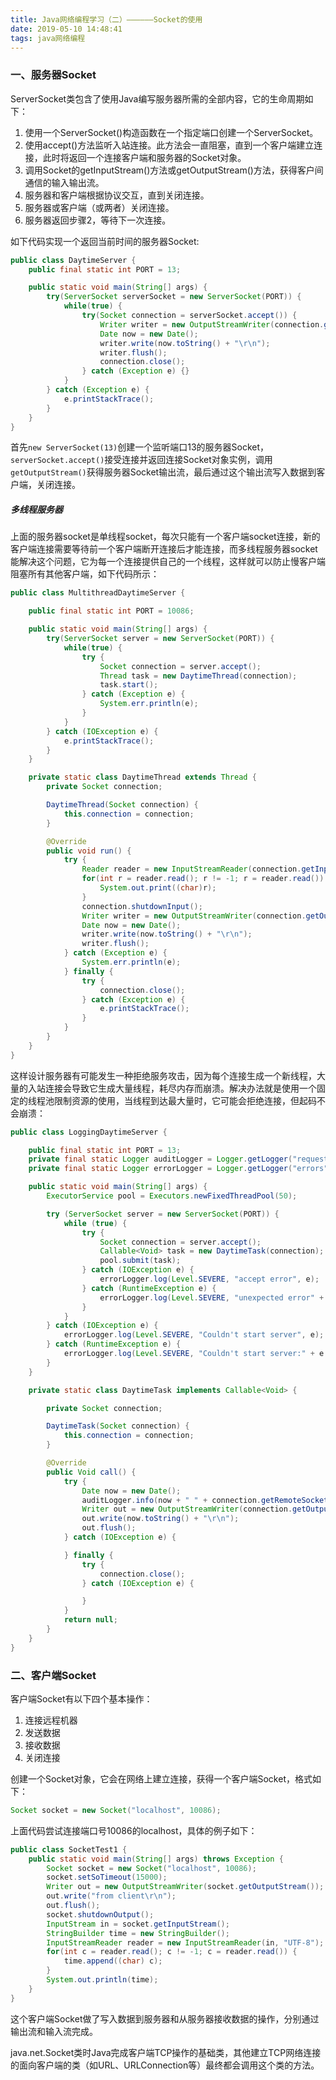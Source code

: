 ```yaml
---
title: Java网络编程学习（二）——————Socket的使用
date: 2019-05-10 14:48:41
tags: java网络编程
---
```


### 一、服务器Socket

ServerSocket类包含了使用Java编写服务器所需的全部内容，它的生命周期如下：

1. 使用一个ServerSocket()构造函数在一个指定端口创建一个ServerSocket。
2. 使用accept()方法监听入站连接。此方法会一直阻塞，直到一个客户端建立连接，此时将返回一个连接客户端和服务器的Socket对象。
3. 调用Socket的getInputStream()方法或getOutputStream()方法，获得客户间通信的输入输出流。
4. 服务器和客户端根据协议交互，直到关闭连接。
5. 服务器或客户端（或两者）关闭连接。
6. 服务器返回步骤2，等待下一次连接。

如下代码实现一个返回当前时间的服务器Socket:

```java
public class DaytimeServer {
    public final static int PORT = 13;

    public static void main(String[] args) {
        try(ServerSocket serverSocket = new ServerSocket(PORT)) {
            while(true) {
                try(Socket connection = serverSocket.accept()) {
                    Writer writer = new OutputStreamWriter(connection.getOutputStream());
                    Date now = new Date();
                    writer.write(now.toString() + "\r\n");
                    writer.flush();
                    connection.close();
                } catch (Exception e) {}
            }
        } catch (Exception e) {
            e.printStackTrace();
        }
    }
}
```

首先`new ServerSocket(13)`创建一个监听端口13的服务器Socket，`serverSocket.accept()`接受连接并返回连接Socket对象实例，调用`getOutputStream()`获得服务器Socket输出流，最后通过这个输出流写入数据到客户端，关闭连接。

##### 多线程服务器

上面的服务器socket是单线程socket，每次只能有一个客户端socket连接，新的客户端连接需要等待前一个客户端断开连接后才能连接，而多线程服务器socket能解决这个问题，它为每一个连接提供自己的一个线程，这样就可以防止慢客户端阻塞所有其他客户端，如下代码所示：

```java
public class MultithreadDaytimeServer {

    public final static int PORT = 10086;

    public static void main(String[] args) {
        try(ServerSocket server = new ServerSocket(PORT)) {
            while(true) {
                try {
                    Socket connection = server.accept();
                    Thread task = new DaytimeThread(connection);
                    task.start();
                } catch (Exception e) {
                    System.err.println(e);
                }
            }
        } catch (IOException e) {
            e.printStackTrace();
        }
    }

    private static class DaytimeThread extends Thread {
        private Socket connection;

        DaytimeThread(Socket connection) {
            this.connection = connection;
        }

        @Override
        public void run() {
            try {
                Reader reader = new InputStreamReader(connection.getInputStream(), "UTF-8");
                for(int r = reader.read(); r != -1; r = reader.read()) {
                    System.out.print((char)r);
                }
                connection.shutdownInput();
                Writer writer = new OutputStreamWriter(connection.getOutputStream());
                Date now = new Date();
                writer.write(now.toString() + "\r\n");
                writer.flush();
            } catch (Exception e) {
                System.err.println(e);
            } finally {
                try {
                    connection.close();
                } catch (Exception e) {
                    e.printStackTrace();
                }
            }
        }
    }
}
```

这样设计服务器有可能发生一种拒绝服务攻击，因为每个连接生成一个新线程，大量的入站连接会导致它生成大量线程，耗尽内存而崩溃。解决办法就是使用一个固定的线程池限制资源的使用，当线程到达最大量时，它可能会拒绝连接，但起码不会崩溃：

```java
public class LoggingDaytimeServer {

    public final static int PORT = 13;
    private final static Logger auditLogger = Logger.getLogger("requests");
    private final static Logger errorLogger = Logger.getLogger("errors");

    public static void main(String[] args) {
        ExecutorService pool = Executors.newFixedThreadPool(50);

        try (ServerSocket server = new ServerSocket(PORT)) {
            while (true) {
                try {
                    Socket connection = server.accept();
                    Callable<Void> task = new DaytimeTask(connection);
                    pool.submit(task);
                } catch (IOException e) {
                    errorLogger.log(Level.SEVERE, "accept error", e);
                } catch (RuntimeException e) {
                    errorLogger.log(Level.SEVERE, "unexpected error" + e.getMessage(), e);
                }
            }
        } catch (IOException e) {
            errorLogger.log(Level.SEVERE, "Couldn't start server", e);
        } catch (RuntimeException e) {
            errorLogger.log(Level.SEVERE, "Couldn't start server:" + e.getMessage(), e);
        }
    }

    private static class DaytimeTask implements Callable<Void> {

        private Socket connection;

        DaytimeTask(Socket connection) {
            this.connection = connection;
        }

        @Override
        public Void call() {
            try {
                Date now = new Date();
                auditLogger.info(now + " " + connection.getRemoteSocketAddress());
                Writer out = new OutputStreamWriter(connection.getOutputStream());
                out.write(now.toString() + "\r\n");
                out.flush();
            } catch (IOException e) {

            } finally {
                try {
                    connection.close();
                } catch (IOException e) {

                }
            }
            return null;
        }
    }
}
```

### 二、客户端Socket

客户端Socket有以下四个基本操作：

1. 连接远程机器
2. 发送数据
3. 接收数据
4. 关闭连接

创建一个Socket对象，它会在网络上建立连接，获得一个客户端Socket，格式如下：

```java
Socket socket = new Socket("localhost", 10086);
```

上面代码尝试连接端口号10086的localhost，具体的例子如下：

```java
public class SocketTest1 {
    public static void main(String[] args) throws Exception {
        Socket socket = new Socket("localhost", 10086);
        socket.setSoTimeout(15000);
        Writer out = new OutputStreamWriter(socket.getOutputStream());
        out.write("from client\r\n");
        out.flush();
        socket.shutdownOutput();
        InputStream in = socket.getInputStream();
        StringBuilder time = new StringBuilder();
        InputStreamReader reader = new InputStreamReader(in, "UTF-8");
        for(int c = reader.read(); c != -1; c = reader.read()) {
            time.append((char) c);
        }
        System.out.println(time);
    }
}
```

这个客户端Socket做了写入数据到服务器和从服务器接收数据的操作，分别通过输出流和输入流完成。

java.net.Socket类时Java完成客户端TCP操作的基础类，其他建立TCP网络连接的面向客户端的类（如URL、URLConnection等）最终都会调用这个类的方法。